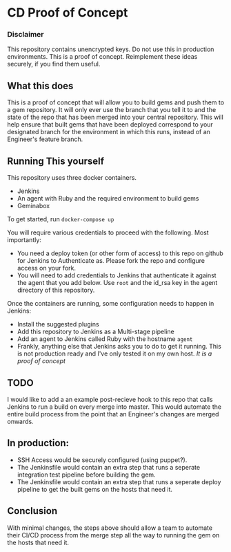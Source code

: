 # CD Proof of Concept

### Disclaimer
This repository contains unencrypted keys. Do not use this in production environments.  This is a proof of concept. Reimplement these ideas securely, if you find them useful.

## What this does
This is a proof of concept that will allow you to build gems and push them to a gem repository. It will only ever use the branch that you tell it to and the state of the repo that has been merged into your central repository. This will help ensure that built gems that have been deployed correspond to your designated branch for the environment in which this runs, instead of an Engineer's feature branch.

## Running This yourself
This repository uses three docker containers.
* Jenkins
* An agent with Ruby and the required environment to build gems
* Geminabox

To get started, run `docker-compose up`

You will require various credentials to proceed with the following. Most importantly:

* You need a deploy token (or other form of access) to this repo on github for Jenkins to Authenticate as. Please fork the repo and configure access on your fork.
* You will need to add credentials to Jenkins that authenticate it against the agent that you add below. Use `root` and the id_rsa key in the agent directory of this repository.

Once the containers are running, some configuration needs to happen in Jenkins:
* Install the suggested plugins
* Add this repository to Jenkins as a Multi-stage pipeline
* Add an agent to Jenkins called Ruby with the hostname `agent`
* Frankly, anything else that Jenkins asks you to do to get it running. This is not production ready and I've only tested it on my own host. *It is a proof of concept*

## TODO

I would like to add a an example post-recieve hook to this repo that calls Jenkins to run a build on every merge into master. This would automate the entire build process from the point that an Engineer's changes are merged onwards.

## In production:

* SSH Access would be securely configured (using puppet?).
* The Jenkinsfile would contain an extra step that runs a seperate integration test pipeline before building the gem.
* The Jenkinsfile would contain an extra step that runs a seperate deploy pipeline to get the built gems on the hosts that need it.

## Conclusion
With minimal changes, the steps above should allow a team to automate their CI/CD process from the merge step all the way to running the gem on the hosts that need it.
